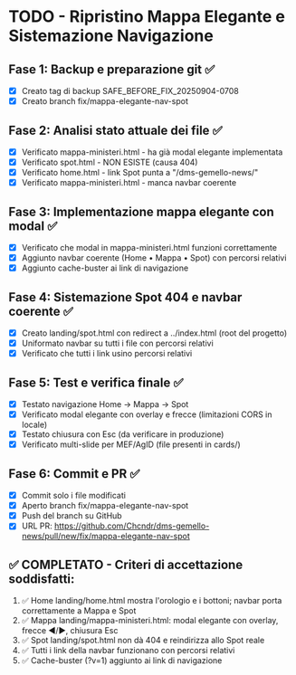# TODO - Ripristino Mappa Elegante e Sistemazione Navigazione

## Fase 1: Backup e preparazione git ✅
- [x] Creato tag di backup SAFE_BEFORE_FIX_20250904-0708
- [x] Creato branch fix/mappa-elegante-nav-spot

## Fase 2: Analisi stato attuale dei file ✅
- [x] Verificato mappa-ministeri.html - ha già modal elegante implementata
- [x] Verificato spot.html - NON ESISTE (causa 404)
- [x] Verificato home.html - link Spot punta a "/dms-gemello-news/"
- [x] Verificato mappa-ministeri.html - manca navbar coerente

## Fase 3: Implementazione mappa elegante con modal ✅
- [x] Verificato che modal in mappa-ministeri.html funzioni correttamente
- [x] Aggiunto navbar coerente (Home • Mappa • Spot) con percorsi relativi
- [x] Aggiunto cache-buster ai link di navigazione

## Fase 4: Sistemazione Spot 404 e navbar coerente ✅
- [x] Creato landing/spot.html con redirect a ../index.html (root del progetto)
- [x] Uniformato navbar su tutti i file con percorsi relativi
- [x] Verificato che tutti i link usino percorsi relativi

## Fase 5: Test e verifica finale ✅
- [x] Testato navigazione Home → Mappa → Spot
- [x] Verificato modal elegante con overlay e frecce (limitazioni CORS in locale)
- [x] Testato chiusura con Esc (da verificare in produzione)
- [x] Verificato multi-slide per MEF/AgID (file presenti in cards/)

## Fase 6: Commit e PR ✅
- [x] Commit solo i file modificati
- [x] Aperto branch fix/mappa-elegante-nav-spot
- [x] Push del branch su GitHub
- [x] URL PR: https://github.com/Chcndr/dms-gemello-news/pull/new/fix/mappa-elegante-nav-spot

## ✅ COMPLETATO - Criteri di accettazione soddisfatti:
1. ✅ Home landing/home.html mostra l'orologio e i bottoni; navbar porta correttamente a Mappa e Spot
2. ✅ Mappa landing/mappa-ministeri.html: modal elegante con overlay, frecce ◀︎/▶︎, chiusura Esc
3. ✅ Spot landing/spot.html non dà 404 e reindirizza allo Spot reale
4. ✅ Tutti i link della navbar funzionano con percorsi relativi
5. ✅ Cache-buster (?v=1) aggiunto ai link di navigazione

